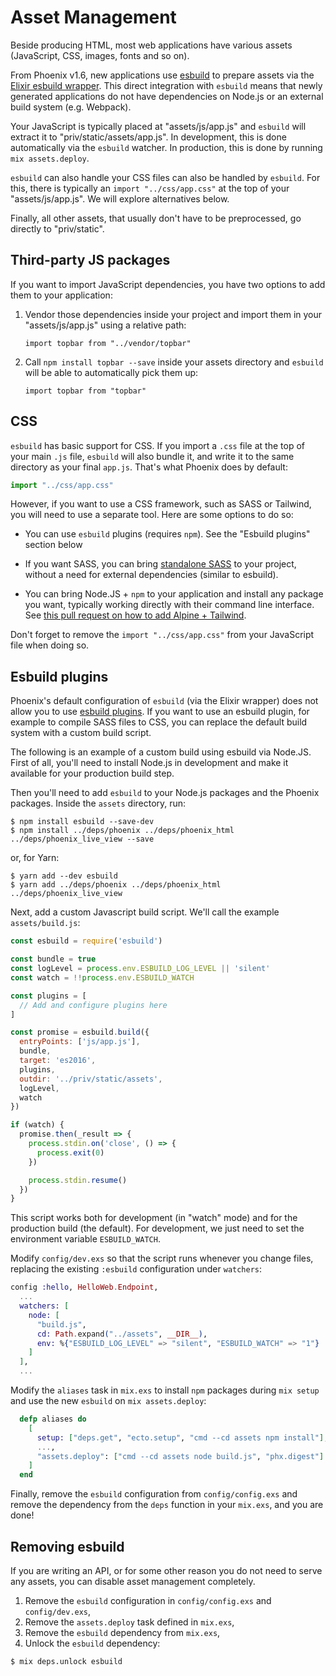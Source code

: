 # Asset Management

Beside producing HTML, most web applications have various assets (JavaScript, CSS, images, fonts and so on).

From Phoenix v1.6, new applications use [esbuild](https://esbuild.github.io/) to prepare assets via the [Elixir esbuild wrapper](https://github.com/phoenixframework/esbuild). This direct integration with `esbuild` means that newly generated applications do not have dependencies on Node.js or an external build system (e.g. Webpack).

Your JavaScript is typically placed at "assets/js/app.js" and `esbuild` will extract it to "priv/static/assets/app.js". In development, this is done automatically via the `esbuild` watcher. In production, this is done by running `mix assets.deploy`.

`esbuild` can also handle your CSS files can also be handled by `esbuild`. For this, there is typically an `import "../css/app.css"` at the top of your "assets/js/app.js". We will explore alternatives below.

Finally, all other assets, that usually don't have to be preprocessed, go directly to "priv/static".

## Third-party JS packages

If you want to import JavaScript dependencies, you have two options to add them to your application:

  1. Vendor those dependencies inside your project and import them in your "assets/js/app.js" using a relative path:

         import topbar from "../vendor/topbar"

  2. Call `npm install topbar --save` inside your assets directory and `esbuild` will be able to automatically pick them up:

         import topbar from "topbar"

## CSS

`esbuild` has basic support for CSS. If you import a `.css` file at the top of your main `.js` file, `esbuild` will also bundle it, and write it to the same directory as your final `app.js`. That's what Phoenix does by default:

```js
import "../css/app.css"
```

However, if you want to use a CSS framework, such as SASS or Tailwind, you will need to use a separate tool. Here are some options to do so:

  * You can use `esbuild` plugins (requires `npm`). See the "Esbuild plugins" section below

  * If you want SASS, you can bring [standalone SASS](https://github.com/CargoSense/dart_sass) to your project, without a need for external dependencies (similar to esbuild).

  * You can bring Node.JS + `npm` to your application and install any package you want, typically working directly with their command line interface. See [this pull request on how to add Alpine + Tailwind](https://github.com/josevalim/phx_esbuild_demo/pull/3).

Don't forget to remove the `import "../css/app.css"` from your JavaScript file when doing so.

## Esbuild plugins

Phoenix's default configuration of `esbuild` (via the Elixir wrapper) does not allow you to use [esbuild plugins](https://esbuild.github.io/plugins/). If you want to use an esbuild plugin, for example to compile SASS files to CSS, you can replace the default build system with a custom build script.

The following is an example of a custom build using esbuild via Node.JS. First of all, you'll need to install Node.js in development and make it available for your production build step.

Then you'll need to add `esbuild` to your Node.js packages and the Phoenix packages. Inside the `assets` directory, run:

```console
$ npm install esbuild --save-dev
$ npm install ../deps/phoenix ../deps/phoenix_html ../deps/phoenix_live_view --save
```

or, for Yarn:

```console
$ yarn add --dev esbuild
$ yarn add ../deps/phoenix ../deps/phoenix_html ../deps/phoenix_live_view
```

Next, add a custom Javascript build script. We'll call the example `assets/build.js`:

```js
const esbuild = require('esbuild')

const bundle = true
const logLevel = process.env.ESBUILD_LOG_LEVEL || 'silent'
const watch = !!process.env.ESBUILD_WATCH

const plugins = [
  // Add and configure plugins here
]

const promise = esbuild.build({
  entryPoints: ['js/app.js'],
  bundle,
  target: 'es2016',
  plugins,
  outdir: '../priv/static/assets',
  logLevel,
  watch
})

if (watch) {
  promise.then(_result => {
    process.stdin.on('close', () => {
      process.exit(0)
    })

    process.stdin.resume()
  })
}
```

This script works both for development (in "watch" mode) and for the production build (the default). For development, we just need to set the environment variable `ESBUILD_WATCH`.

Modify `config/dev.exs` so that the script runs whenever you change files, replacing the existing `:esbuild` configuration under `watchers`:

```elixir
config :hello, HelloWeb.Endpoint,
  ...
  watchers: [
    node: [
      "build.js",
      cd: Path.expand("../assets", __DIR__),
      env: %{"ESBUILD_LOG_LEVEL" => "silent", "ESBUILD_WATCH" => "1"}
    ]
  ],
  ...
```

Modify the `aliases` task in `mix.exs` to install `npm` packages during `mix setup` and use the new `esbuild` on `mix assets.deploy`:

```elixir
  defp aliases do
    [
      setup: ["deps.get", "ecto.setup", "cmd --cd assets npm install"],
      ...,
      "assets.deploy": ["cmd --cd assets node build.js", "phx.digest"]
    ]
  end
```

Finally, remove the `esbuild` configuration from `config/config.exs` and remove the dependency from the `deps` function in your `mix.exs`, and you are done!

## Removing esbuild

If you are writing an API, or for some other reason you do not need to serve any assets, you can disable asset management completely.

1. Remove the `esbuild` configuration in `config/config.exs` and `config/dev.exs`,
2. Remove the `assets.deploy` task defined in `mix.exs`,
3. Remove the `esbuild` dependency from `mix.exs`,
4. Unlock the `esbuild` dependency:

```console
$ mix deps.unlock esbuild
```

